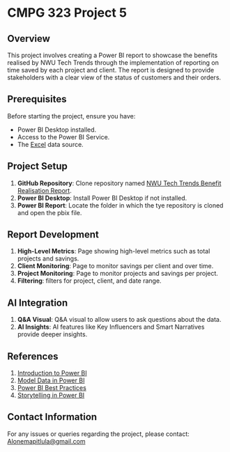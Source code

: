 # CMPG 323 Project 5 

## Overview
This project involves creating a Power BI report to showcase the benefits realised by NWU Tech Trends through the implementation of reporting on time saved by each project and client. The report is designed to provide stakeholders with a clear view of the status of customers and their orders.

## Prerequisites
Before starting the project, ensure you have:
- Power BI Desktop installed.
- Access to the Power BI Service.
- The [Excel](https://github.com/Mpitula/NWU-Tech-Trends-Benefit-Realisation/blob/main/NWU%20Tech%20Trends%20Data.xlsx) data source.

## Project Setup
1. **GitHub Repository**: Clone repository named [NWU Tech Trends Benefit Realisation Report](https://github.com/Mpitula/NWU-Tech-Trends-Benefit-Realisation.git).
2. **Power BI Desktop**: Install Power BI Desktop if not installed.
3. **Power BI Report**: Locate the folder in which the tye repository is cloned and open the pbix file.

## Report Development
1. **High-Level Metrics**: Page showing high-level metrics such as total projects and savings.
2. **Client Monitoring**: Page to monitor savings per client and over time.
3. **Project Monitoring**: Page to monitor projects and savings per project.
4. **Filtering**: filters for project, client, and date range.

## AI Integration
1. **Q&A Visual**: Q&A visual to allow users to ask questions about the data.
2. **AI Insights**: AI features like Key Influencers and Smart Narratives provide deeper insights.

## References
1. [Introduction to Power BI](https://docs.microsoft.com/en-us/learn/modules/introduction-power-bi/)
2. [Model Data in Power BI](https://docs.microsoft.com/en-us/learn/paths/model-power-bi/)
3. [Power BI Best Practices](https://spreadsheeto.com/power-bi-best-practices/)
4. [Storytelling in Power BI](https://powerbi.microsoft.com/en-us/data-storytelling/)

## Contact Information

For any issues or queries regarding the project, please contact: Alonemapitlula@gmail.com
